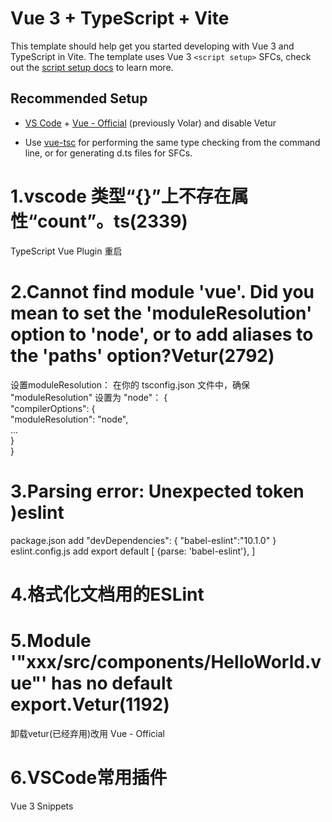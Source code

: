 # Vue 3 + TypeScript + Vite

This template should help get you started developing with Vue 3 and TypeScript in Vite. The template uses Vue 3 `<script setup>` SFCs, check out the [script setup docs](https://v3.vuejs.org/api/sfc-script-setup.html#sfc-script-setup) to learn more.

## Recommended Setup

- [VS Code](https://code.visualstudio.com/) + [Vue - Official](https://marketplace.visualstudio.com/items?itemName=Vue.volar) (previously Volar) and disable Vetur

- Use [vue-tsc](https://github.com/vuejs/language-tools/tree/master/packages/tsc) for performing the same type checking from the command line, or for generating d.ts files for SFCs.

# 1.vscode 类型“{}”上不存在属性“count”。ts(2339)

TypeScript Vue Plugin 重启

# 2.Cannot find module 'vue'. Did you mean to set the 'moduleResolution' option to 'node', or to add aliases to the 'paths' option?Vetur(2792)

设置moduleResolution： 在你的 tsconfig.json 文件中，确保 "moduleResolution" 设置为 "node"：
{  
 "compilerOptions": {  
 "moduleResolution": "node",  
 ...  
 }  
}

# 3.Parsing error: Unexpected token )eslint

package.json add
"devDependencies": {
"babel-eslint":"10.1.0"
}
eslint.config.js add
export default [
{parse: 'babel-eslint'},
]

# 4.格式化文档用的ESLint

# 5.Module '"xxx/src/components/HelloWorld.vue"' has no default export.Vetur(1192)

卸载vetur(已经弃用)改用 Vue - Official

# 6.VSCode常用插件

Vue 3 Snippets
